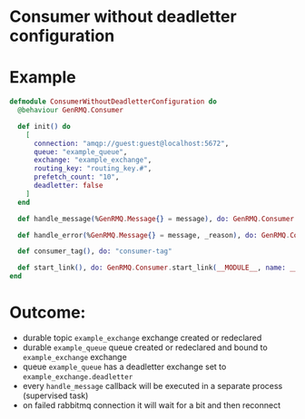 Consumer without deadletter configuration
=========================================

# Example

~~~elixir
defmodule ConsumerWithoutDeadletterConfiguration do
  @behaviour GenRMQ.Consumer

  def init() do
    [
      connection: "amqp://guest:guest@localhost:5672",
      queue: "example_queue",
      exchange: "example_exchange",
      routing_key: "routing_key.#",
      prefetch_count: "10",
      deadletter: false
    ]
  end

  def handle_message(%GenRMQ.Message{} = message), do: GenRMQ.Consumer.ack(message)

  def handle_error(%GenRMQ.Message{} = message, _reason), do: GenRMQ.Consumer.reject(message, false)

  def consumer_tag(), do: "consumer-tag"

  def start_link(), do: GenRMQ.Consumer.start_link(__MODULE__, name: __MODULE__)
end
~~~

# Outcome:

- durable topic `example_exchange` exchange created or redeclared
- durable `example_queue` queue created or redeclared and bound to `example_exchange` exchange
- queue `example_queue` has a deadletter exchange set to `example_exchange.deadletter`
- every `handle_message` callback will be executed in a separate process (supervised task)
- on failed rabbitmq connection it will wait for a bit and then reconnect

